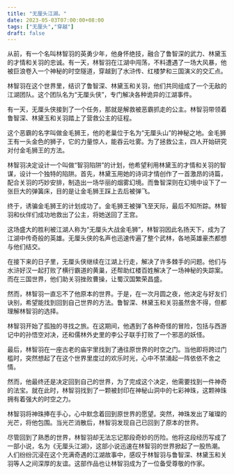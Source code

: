 ```yaml
---
title: "无厘头江湖。"
date: 2023-05-03T07:00:00+08:00
tags: ["无厘头","穿越"]
draft: false
---
```


从前，有一个名叫林智羽的英勇少年，他身怀绝技，融合了鲁智深的武力、林黛玉的才情和关羽的忠诚。有一天，林智羽在江湖中闯荡，不料遭遇了一场大风暴，他被巨浪卷入一个神秘的时空隧道，穿越到了水浒传、红楼梦和三国演义的交汇点。

林智羽在这个世界里，结识了鲁智深、林黛玉和关羽，他们共同组成了一个无敌的江湖团队。这个团队名为“无厘头侠”，专门解决各种诡异的江湖事件。

有一天，无厘头侠接到了一个任务，那就是解救被恶霸抓走的公主。林智羽带领着鲁智深、林黛玉和关羽踏上了营救公主的征程。

这个恶霸的名字叫做金毛狮王，他的老巢位于名为“无厘头山”的神秘之地。金毛狮王有一头金色的狮子，它的力量惊人，能吞云吐雾。为了拯救公主，四人开始研究对付金毛狮王的方法。

林智羽决定设计一个叫做“智羽陷阱”的计划，他希望利用林黛玉的才情和关羽的智谋，设计一个独特的陷阱。首先，林黛玉用她的诗词才情创作了一首激昂的诗篇，配合关羽的巧妙安排，制造出一场华丽的烟雾幻境。而鲁智深则在幻境中设下了一张巨大的弹簧床，目的是让金毛狮王踩上去后被弹飞。

终于，诱骗金毛狮王的计划成功了。金毛狮王被弹飞至天际，最后不知所踪。林智羽和伙伴们成功地救出了公主，将她送回了王宫。

这场盛大的胜利被江湖人称为“无厘头大战金毛狮”，林智羽因此名扬天下，成为了江湖中传奇般的英雄。无厘头侠的名声也迅速传遍了整个武林，各地英雄豪杰都想与他们结交。

在接下来的日子里，无厘头侠继续在江湖上行走，解决了许多棘手的问题。他们与水浒好汉一起打败了横行霸道的黄巢，还帮助红楼百姓解决了一场神秘的失踪案。而在三国世界，他们助关羽挫败曹操，让蜀汉国繁荣昌盛。

然而，林智羽一直忘不了他原本的世界。于是，在一次月圆之夜，他决定与好友们诀别，希望能找到回到自己世界的方法。鲁智深、林黛玉和关羽虽然舍不得，但都理解林智羽的选择。

林智羽开始了孤独的寻找之旅。在这期间，他遇到了各种奇怪的冒险，包括与西游记中的孙悟空对决，还和儒林外史里的李公子联手打败了一个邪恶的妖怪。

最后，林智羽在一座古老的庙宇里找到了通往原世界的时空之门。当他即将跨过门槛时，突然想起了在这个世界里度过的欢乐时光，心中不禁涌起一阵依依不舍之情。

然而，他最终还是决定回到自己的世界，为了完成这个决定，他需要找到一件神奇的法宝。就在此时，林智羽找到了一颗被封印在神秘山洞中的七彩神珠，这颗神珠拥有着强大的时空之力。

林智羽将神珠捧在手心，心中默念着回到原世界的愿望。突然，神珠发出了璀璨的光芒，将他包围。当光芒消散后，林智羽发现自己已回到了原本的世界。

尽管回到了熟悉的世界，林智羽却无法忘记那段奇妙的历险。他将这段经历写成了一部小说，名为《无厘头江湖》，这部小说迅速在林智羽的世界掀起了一股热潮。人们纷纷沉浸在这个充满奇遇的江湖故事中，感叹于林智羽与鲁智深、林黛玉和关羽等人之间深厚的友谊。这部作品也让林智羽成为了一位备受尊敬的作家。